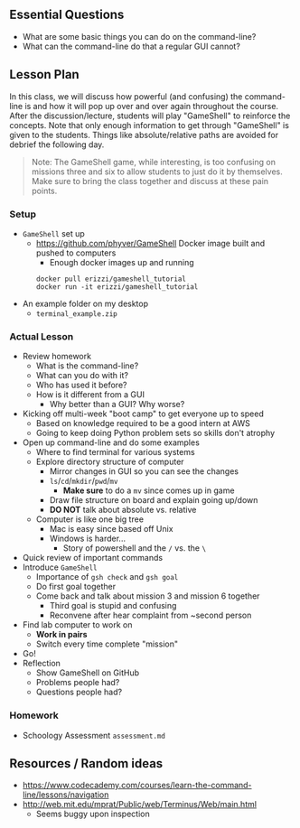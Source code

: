 ## Essential Questions

- What are some basic things you can do on the command-line?
- What can the command-line do that a regular GUI cannot?

## Lesson Plan

In this class, we will discuss how powerful (and confusing) the command-line
is and how it will pop up over and over again throughout the course. After the
discussion/lecture, students will play "GameShell" to reinforce the concepts.
Note that only enough information to get through "GameShell" is given to the
students. Things like absolute/relative paths are avoided for debrief the
following day.

> Note: The GameShell game, while interesting, is too confusing on missions
  three and six to allow students to just do it by themselves. Make sure to
  bring the class together and discuss at these pain points.

### Setup

- `GameShell` set up
    - https://github.com/phyver/GameShell Docker image built and pushed to computers
        - Enough docker images up and running
        ```
        docker pull erizzi/gameshell_tutorial
        docker run -it erizzi/gameshell_tutorial
        ```
- An example folder on my desktop
    - `terminal_example.zip`

### Actual Lesson

- Review homework
    - What is the command-line?
    - What can you do with it?
    - Who has used it before?
    - How is it different from a GUI
        - Why better than a GUI? Why worse?
- Kicking off multi-week "boot camp" to get everyone up to speed
    - Based on knowledge required to be a good intern at AWS
    - Going to keep doing Python problem sets so skills don't atrophy
- Open up command-line and do some examples
    - Where to find terminal for various systems
    - Explore directory structure of computer
        - Mirror changes in GUI so you can see the changes
        - `ls`/`cd`/`mkdir`/`pwd`/`mv`
            - **Make sure** to do a `mv` since comes up in game
        - Draw file structure on board and explain going up/down
        - **DO NOT** talk about absolute vs. relative
    - Computer is like one big tree
        - Mac is easy since based off Unix
        - Windows is harder...
            - Story of powershell and the `/` vs. the `\`
- Quick review of important commands
- Introduce `GameShell`
    - Importance of `gsh check` and `gsh goal`
    - Do first goal together
    - Come back and talk about mission 3 and mission 6 together
        - Third goal is stupid and confusing
        - Reconvene after hear complaint from ~second person
- Find lab computer to work on
    - **Work in pairs**
    - Switch every time complete "mission"
- Go!
- Reflection
    - Show GameShell on GitHub
    - Problems people had?
    - Questions people had?

### Homework

- Schoology Assessment `assessment.md`

## Resources / Random ideas

- https://www.codecademy.com/courses/learn-the-command-line/lessons/navigation
- http://web.mit.edu/mprat/Public/web/Terminus/Web/main.html
    - Seems buggy upon inspection
